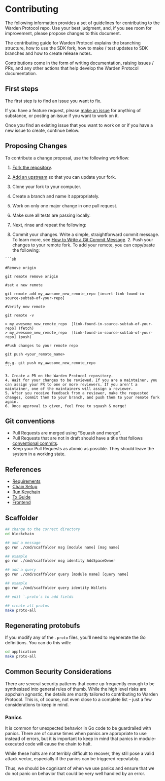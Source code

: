 # Contributing

The following information provides a set of guidelines for contributing to the Warden Protocol repo. Use your best judgment, and, if you see room for improvement, please propose changes to this document.

The contributing guide for Warden Protocol explains the branching structure, how to use the SDK fork, how to make / test updates to SDK branches and how to create release notes.

Contributions come in the form of writing documentation, raising issues / PRs, and any other actions that help develop the Warden Protocol documentation.

## First steps

The first step is to find an issue you want to fix. 

If you have a feature request, please [make an issue](https://github.com/warden-protocol/wardenprotocol/issues/new/choose) for anything of substance, or posting an issue if you want to work on it.

Once you find an existing issue that you want to work on or if you have a new issue to create, continue below.

## Proposing Changes

To contribute a change proposal, use the following workflow:

1. [Fork the repository](https://github.com/warden-protocol/wardenprotocol).
2. [Add an upstream](https://docs.github.com/en/github/collaborating-with-pull-requests/working-with-forks/syncing-a-fork) so that you can update your fork.
3. Clone your fork to your computer.
4. Create a branch and name it appropriately.
5. Work on only one major change in one pull request.
6. Make sure all tests are passing locally.
7. Next, rinse and repeat the following:

  1. Commit your changes. Write a simple, straightforward commit message. To learn more, see [How to Write a Git Commit Message](https://chris.beams.io/posts/git-commit/).
    2. Push your changes to your remote fork. To add your remote, you can copy/paste the following:

    ```sh

    #Remove origin

    git remote remove origin

    #set a new remote

    git remote add my_awesome_new_remote_repo [insert-link-found-in-source-subtab-of-your-repo]

    #Verify new remote

    git remote -v

    > my_awesome_new_remote_repo  [link-found-in-source-subtab-of-your-repo] (fetch)
    > my_awesome_new_remote_repo  [link-found-in-source-subtab-of-your-repo] (push)

    #Push changes to your remote repo

    git push <your_remote_name>

    #e.g. git push my_awesome_new_remote_repo
    ```

    3. Create a PR on the Warden Protocol repository. 
    4. Wait for your changes to be reviewed. If you are a maintainer, you can assign your PR to one or more reviewers. If you aren't a maintainer, one of the maintainers will assign a reviewer.
    5. After you receive feedback from a reviewer, make the requested changes, commit them to your branch, and push them to your remote fork again.
    6. Once approval is given, feel free to squash & merge!

## Git conventions

- Pull Requests are merged using "Squash and merge".
- Pull Requests that are not in draft should have a title that follows
  [conventional commits](https://www.conventionalcommits.org/).
- Keep your Pull Requests as atomic as possible. They should leave the system
  in a working state.


## References

- [Requirements](./SETUP.md#requirements)
- [Chain Setup](./SETUP.md#run-the-chain)
- [Run Keychain](./SETUP.md#keychain)
- [Tx Guide](./GUIDE.md)
- [Frontend](./SETUP.md#web-frontend)

## Scaffolder

```bash
## change to the correct directory
cd blockchain

## add a message
go run ./cmd/scaffolder msg [module name] [msg name]

## example
go run ./cmd/scaffolder msg identity AddSpaceOwner

## add a query 
go run ./cmd/scaffolder query [module name] [query name]

## example
go run ./cmd/scaffolder query identity Wallets

## edit `.proto`s to add fields

## create all protos
make proto-all
```

## Regenerating protobufs

If you modify any of the `.proto` files, you'll need to regenerate the
Go definitions. You can do this with:

```bash
cd application
make proto-all
```

## Common Security Considerations

There are several security patterns that come up frequently enough to be synthesized into general rules of thumb. While the high level risks are appchain agnostic, the details are mostly tailored to contributing to Warden Protocol. This is, of course, not even close to a complete list – just a few considerations to keep in mind.

### Panics

It is common for unexpected behavior in Go code to be guardrailed with panics. There are of course times when panics are appropriate to use instead of errors, but it is important to keep in mind that panics in module-executed code will cause the chain to halt.

While these halts are not terribly difficult to recover, they still pose a valid attack vector, especially if the panics can be triggered repeatably.

Thus, we should be cognisant of when we use panics and ensure that we do not panic on behavior that could be very well handled by an error.

